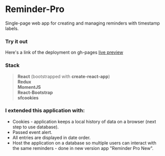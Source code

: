 # Reminder-Pro

Single-page web app for creating and managing reminders with timestamp labels.

### Try it out
Here's a link of the deployment on gh-pages [live preview](https://bewpage.github.io/reminder-pro/)

### Stack
> **React**  (bootstrapped with **create-react-app**)  
> **Redux**  
> **MomentJS**  
> **React-Bootstrap**  
> **sfcookies** 

### I extended this application with:
- Cookies - application keeps a local history of data on a browser (next step to use database).
- Passed event alert.
- All entries are displayed in date order.
- Host the application on a database so multiple users can interact with the same reminders - done in new version app "Reminder Pro New".